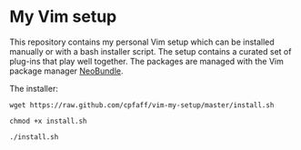 My Vim setup
============

This repository contains my personal Vim setup which can be installed manually
or with a bash installer script. The setup contains a curated set of plug-ins
that play well together. The packages are managed with the Vim package manager
[NeoBundle](https://github.com/Shougo/neobundle.vim.git).

The installer:

```
wget https://raw.github.com/cpfaff/vim-my-setup/master/install.sh
```

```
chmod +x install.sh
```

```
./install.sh
```
